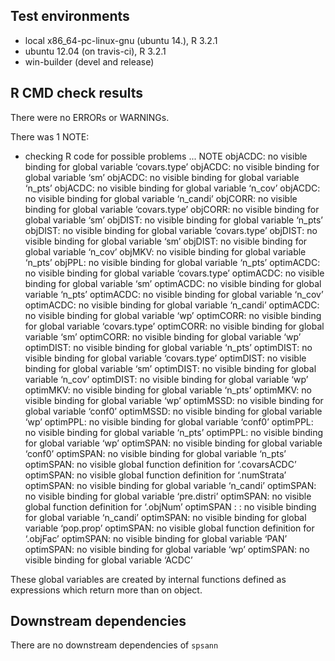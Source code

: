 ## Test environments
* local x86_64-pc-linux-gnu (ubuntu 14.), R 3.2.1
* ubuntu 12.04 (on travis-ci), R 3.2.1
* win-builder (devel and release)

## R CMD check results
There were no ERRORs or WARNINGs. 

There was 1 NOTE:

* checking R code for possible problems ... NOTE
objACDC: no visible binding for global variable ‘covars.type’
objACDC: no visible binding for global variable ‘sm’
objACDC: no visible binding for global variable ‘n_pts’
objACDC: no visible binding for global variable ‘n_cov’
objACDC: no visible binding for global variable ‘n_candi’
objCORR: no visible binding for global variable ‘covars.type’
objCORR: no visible binding for global variable ‘sm’
objDIST: no visible binding for global variable ‘n_pts’
objDIST: no visible binding for global variable ‘covars.type’
objDIST: no visible binding for global variable ‘sm’
objDIST: no visible binding for global variable ‘n_cov’
objMKV: no visible binding for global variable ‘n_pts’
objPPL: no visible binding for global variable ‘n_pts’
optimACDC: no visible binding for global variable ‘covars.type’
optimACDC: no visible binding for global variable ‘sm’
optimACDC: no visible binding for global variable ‘n_pts’
optimACDC: no visible binding for global variable ‘n_cov’
optimACDC: no visible binding for global variable ‘n_candi’
optimACDC: no visible binding for global variable ‘wp’
optimCORR: no visible binding for global variable ‘covars.type’
optimCORR: no visible binding for global variable ‘sm’
optimCORR: no visible binding for global variable ‘wp’
optimDIST: no visible binding for global variable ‘n_pts’
optimDIST: no visible binding for global variable ‘covars.type’
optimDIST: no visible binding for global variable ‘sm’
optimDIST: no visible binding for global variable ‘n_cov’
optimDIST: no visible binding for global variable ‘wp’
optimMKV: no visible binding for global variable ‘n_pts’
optimMKV: no visible binding for global variable ‘wp’
optimMSSD: no visible binding for global variable ‘conf0’
optimMSSD: no visible binding for global variable ‘wp’
optimPPL: no visible binding for global variable ‘conf0’
optimPPL: no visible binding for global variable ‘n_pts’
optimPPL: no visible binding for global variable ‘wp’
optimSPAN: no visible binding for global variable ‘conf0’
optimSPAN: no visible binding for global variable ‘n_pts’
optimSPAN: no visible global function definition for ‘.covarsACDC’
optimSPAN: no visible global function definition for ‘.numStrata’
optimSPAN: no visible binding for global variable ‘n_candi’
optimSPAN: no visible binding for global variable ‘pre.distri’
optimSPAN: no visible global function definition for ‘.objNum’
optimSPAN : <anonymous>: no visible binding for global variable ‘n_candi’
optimSPAN: no visible binding for global variable ‘pop.prop’
optimSPAN: no visible global function definition for ‘.objFac’
optimSPAN: no visible binding for global variable ‘PAN’
optimSPAN: no visible binding for global variable ‘wp’
optimSPAN: no visible binding for global variable ‘ACDC’

These global variables are created by internal functions defined as expressions
which return more than on object.

## Downstream dependencies
There are no downstream dependencies of `spsann`
